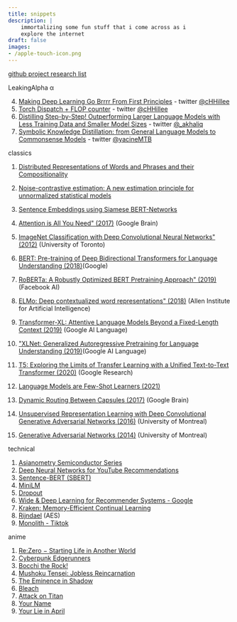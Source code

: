 ```yaml
---
title: snippets
description: |
    immortalizing some fun stuff that i come across as i
    explore the internet
draft: false
images:
- /apple-touch-icon.png
---
```


[github project research list](https://github.com/stars/hitorilabs/lists/research)

LeakingAlpha α

4. [Making Deep Learning Go Brrrr From First Principles](https://horace.io/brrr_intro.html) - twitter [@cHHillee](https://twitter.com/cHHillee)
3. [Torch Dispatch + FLOP counter](https://dev-discuss.pytorch.org/t/what-and-why-is-torch-dispatch/557) - twitter [@cHHillee](https://twitter.com/cHHillee)
2. [Distilling Step-by-Step! Outperforming Larger Language Models with Less Training Data and Smaller Model Sizes](https://arxiv.org/abs/2305.02301) - twitter [@_akhaliq](https://twitter.com/_akhaliq)
1. [Symbolic Knowledge Distillation: from General Language Models to Commonsense Models](https://arxiv.org/abs/2110.07178) - twitter [@yacineMTB](https://twitter.com/yacineMTB)


classics
1. [Distributed Representations of Words and Phrases and their Compositionality](https://proceedings.neurips.cc/paper/2013/file/9aa42b31882ec039965f3c4923ce901b-Paper.pdf)
2. [Noise-contrastive estimation: A new estimation principle for unnormalized statistical models](http://proceedings.mlr.press/v9/gutmann10a/gutmann10a.pdf)
3. [Sentence Embeddings using Siamese BERT-Networks ](https://arxiv.org/abs/1908.10084)

4. [Attention is All You Need" (2017)](https://arxiv.org/abs/1706.03762) (Google Brain)
5. [ImageNet Classification with Deep Convolutional Neural Networks" (2012)](https://papers.nips.cc/paper/4824-imagenet-classification-with-deep-convolutional-neural-networks.pdf) (University of Toronto)
6. [BERT: Pre-training of Deep Bidirectional Transformers for Language Understanding (2018)](https://arxiv.org/abs/1810.04805)(Google)
7. [RoBERTa: A Robustly Optimized BERT Pretraining Approach" (2019)](https://arxiv.org/abs/1907.11692) (Facebook AI)
8. [ELMo: Deep contextualized word representations" (2018)]( https://arxiv.org/abs/1802.05365) (Allen Institute for Artificial Intelligence)
9. [Transformer-XL: Attentive Language Models Beyond a Fixed-Length Context (2019)](https://arxiv.org/abs/1901.02860) (Google Al Language)
10. ["XLNet: Generalized Autoregressive Pretraining for Language Understanding (2019)](https://arxiv.org/abs/1906.08237)(Google AI Language)
11. [T5: Exploring the Limits of Transfer Learning with a Unified Text-to-Text Transformer (2020)](https://arxiv.org/abs/1910.10683) (Google Research)
12. [Language Models are Few-Shot Learners (2021)](https://arxiv.org/abs/2005.14165)

13. [Dynamic Routing Between Capsules (2017)](https://arxiv.org/abs/1710.09829) (Google Brain)
14. [Unsupervised Representation Learning with Deep Convolutional Generative Adversarial Networks (2016)](https://arxiv.org/abs/1511.06434) (University of Montreal)
15. [Generative Adversarial Networks (2014)](https://arxiv.org/abs/1406.2661) (University of Montreal)

technical
1. [Asianometry Semiconductor Series](https://www.youtube.com/watch?v=Pt9NEnWmyMo&list=PLKtxx9TnH76QY5FjmO3NaUkVJvTPN9Vmg)
2. [Deep Neural Networks for YouTube Recommendations](https://dl.acm.org/doi/pdf/10.1145/2959100.2959190)
3. [Sentence-BERT (SBERT)](https://arxiv.org/pdf/1908.10084.pdf)
4. [MiniLM](https://arxiv.org/pdf/2002.10957.pdf)
5. [Dropout](https://www.cs.toronto.edu/~rsalakhu/papers/srivastava14a.pdf)
6. [Wide & Deep Learning for Recommender Systems - Google](https://arxiv.org/pdf/1606.07792.pdf)
7. [Kraken: Memory-Efficient Continual Learning](http://storage.cs.tsinghua.edu.cn/papers/sc20-kraken.pdf/)
8. [Rijndael](https://en.wikipedia.org/wiki/Advanced_Encryption_Standard) (AES)
9. [Monolith - Tiktok](https://arxiv.org/pdf/2209.07663.pdf)

anime
1. [Re:Zero − Starting Life in Another World](https://en.wikipedia.org/wiki/Re:Zero_%E2%88%92_Starting_Life_in_Another_World)
2. [Cyberpunk Edgerunners](https://en.wikipedia.org/wiki/Cyberpunk:_Edgerunners)
3. [Bocchi the Rock!](https://en.wikipedia.org/wiki/Bocchi_the_Rock!)
4. [Mushoku Tensei: Jobless Reincarnation](https://en.wikipedia.org/wiki/Mushoku_Tensei)
5. [The Eminence in Shadow](https://en.wikipedia.org/wiki/The_Eminence_in_Shadow)
6. [Bleach](https://en.wikipedia.org/wiki/Bleach_(TV_series))
7. [Attack on Titan](https://en.wikipedia.org/wiki/Attack_on_Titan)
8. [Your Name](https://en.wikipedia.org/wiki/Your_Name)
9. [Your Lie in April](https://en.wikipedia.org/wiki/Your_Lie_in_April)
